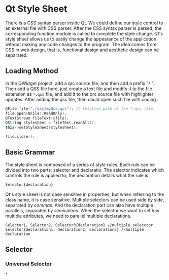 # Qt Style Sheet

There is a CSS syntax parser inside Qt. We could define our style control to an external file with CSS parser. After the CSS syntax parser is parsed, the corresponding function module is called to complete the style change. Qt's style sheet allows us to easily change the appearance of the application without making any code changes to the program. The idea comes from CSS in web design, that is, functional design and aesthetic design can be separated.

## Loading Method

In the QWidget project, add a qrc source file, and then add a prefix "/ ". Then add a QSS file here, just create a text file and modify it to the file extension as `*.qss` file,  and add it to the qrc source file with highlighter updates. After adding the qss file, then could open such file with coding :
```cpp
QFile file(":/qss/myQss.qss"); // relative path of the *.qss file
file.open(QFile::ReadOnly);
QTextStream fileText(&file);
QString stylesheet = fileText.readAll();
this->setStyleSheet(stylesheet);

file.close();
```

## Basic Grammar
The style sheet is composed of a series of style rules. Each rule can be divided into two parts: selector and declaratio. The selector indicates which controls the rule is applied to; the declaration details what the rule is.
```css
Selector{declaration} 
```
Qt's style sheet is not case sensitive in properties, but when referring to the class name, it is case sensitive. Multiple selectors can be used side by side, separated by *_commas_*. And the declaration part can also have multiple parallels, separated by *_semicolons_*. When the selector we want to set has multiple attributes, we need to parallel multiple declarations.
```
Selector1, Selector2, Selector3{declaration} //multiple selecctor
Selector{declaration1; declaration2; declaration3} //multiple declaration
```

## Selector
### Universal Selector
`*` 
